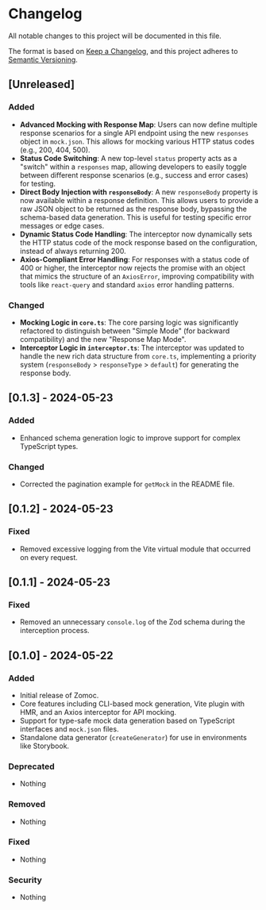 # Changelog

All notable changes to this project will be documented in this file.

The format is based on [Keep a Changelog](https://keepachangelog.com/en/1.0.0/),
and this project adheres to [Semantic Versioning](https://semver.org/spec/v2.0.0.html).

## [Unreleased]

### Added

- **Advanced Mocking with Response Map**: Users can now define multiple response scenarios for a single API endpoint using the new `responses` object in `mock.json`. This allows for mocking various HTTP status codes (e.g., 200, 404, 500).
- **Status Code Switching**: A new top-level `status` property acts as a "switch" within a `responses` map, allowing developers to easily toggle between different response scenarios (e.g., success and error cases) for testing.
- **Direct Body Injection with `responseBody`**: A new `responseBody` property is now available within a response definition. This allows users to provide a raw JSON object to be returned as the response body, bypassing the schema-based data generation. This is useful for testing specific error messages or edge cases.
- **Dynamic Status Code Handling**: The interceptor now dynamically sets the HTTP status code of the mock response based on the configuration, instead of always returning 200.
- **Axios-Compliant Error Handling**: For responses with a status code of 400 or higher, the interceptor now rejects the promise with an object that mimics the structure of an `AxiosError`, improving compatibility with tools like `react-query` and standard `axios` error handling patterns.

### Changed

- **Mocking Logic in `core.ts`**: The core parsing logic was significantly refactored to distinguish between "Simple Mode" (for backward compatibility) and the new "Response Map Mode".
- **Interceptor Logic in `interceptor.ts`**: The interceptor was updated to handle the new rich data structure from `core.ts`, implementing a priority system (`responseBody` > `responseType` > `default`) for generating the response body.

## [0.1.3] - 2024-05-23

### Added

- Enhanced schema generation logic to improve support for complex TypeScript types.

### Changed

- Corrected the pagination example for `getMock` in the README file.

## [0.1.2] - 2024-05-23

### Fixed

- Removed excessive logging from the Vite virtual module that occurred on every request.

## [0.1.1] - 2024-05-23

### Fixed

- Removed an unnecessary `console.log` of the Zod schema during the interception process.

## [0.1.0] - 2024-05-22

### Added

- Initial release of Zomoc.
- Core features including CLI-based mock generation, Vite plugin with HMR, and an Axios interceptor for API mocking.
- Support for type-safe mock data generation based on TypeScript interfaces and `mock.json` files.
- Standalone data generator (`createGenerator`) for use in environments like Storybook.

### Deprecated

- Nothing

### Removed

- Nothing

### Fixed

- Nothing

### Security

- Nothing
